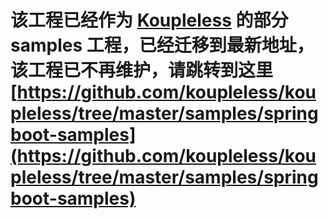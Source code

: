 
# 该工程已经作为 [Koupleless](https://github.com/koupleless/koupleless) 的部分 samples 工程，已经迁移到最新地址，该工程已不再维护，请跳转到这里 [https://github.com/koupleless/koupleless/tree/master/samples/springboot-samples](https://github.com/koupleless/koupleless/tree/master/samples/springboot-samples)

